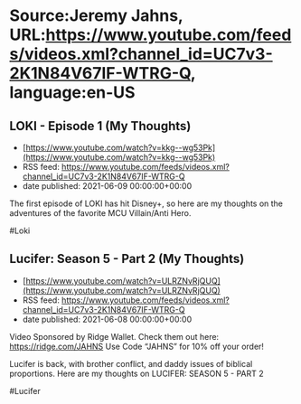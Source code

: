# Source:Jeremy Jahns, URL:https://www.youtube.com/feeds/videos.xml?channel_id=UC7v3-2K1N84V67IF-WTRG-Q, language:en-US

## LOKI - Episode 1 (My Thoughts)
 - [https://www.youtube.com/watch?v=kkg--wg53Pk](https://www.youtube.com/watch?v=kkg--wg53Pk)
 - RSS feed: https://www.youtube.com/feeds/videos.xml?channel_id=UC7v3-2K1N84V67IF-WTRG-Q
 - date published: 2021-06-09 00:00:00+00:00

The first episode of LOKI has hit Disney+, so here are my thoughts on the adventures of the favorite MCU Villain/Anti Hero.

#Loki

## Lucifer: Season 5 - Part 2 (My Thoughts)
 - [https://www.youtube.com/watch?v=ULRZNvRjQUQ](https://www.youtube.com/watch?v=ULRZNvRjQUQ)
 - RSS feed: https://www.youtube.com/feeds/videos.xml?channel_id=UC7v3-2K1N84V67IF-WTRG-Q
 - date published: 2021-06-08 00:00:00+00:00

Video Sponsored by Ridge Wallet. Check them out here: https://ridge.com/JAHNS Use Code “JAHNS” for 10% off your order!

Lucifer is back, with brother conflict, and daddy issues of biblical proportions. Here are my thoughts on LUCIFER: SEASON 5 - PART 2

#Lucifer

